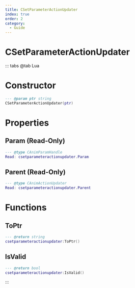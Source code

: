 ```yaml
---
title: CSetParameterActionUpdater
index: true
order: 2
category:
  - Guide
---
```


# CSetParameterActionUpdater

::: tabs
@tab Lua
# Constructor
```lua
--- @param ptr string
CSetParameterActionUpdater(ptr)
```
# Properties
## Param (Read-Only)
```lua
--- @type CAnimParamHandle
Read: csetparameteractionupdater.Param
```
## Parent (Read-Only)
```lua
--- @type CAnimActionUpdater
Read: csetparameteractionupdater.Parent
```
# Functions
## ToPtr
```lua
--- @return string
csetparameteractionupdater:ToPtr()
```
## IsValid
```lua
--- @return bool
csetparameteractionupdater:IsValid()
```

:::